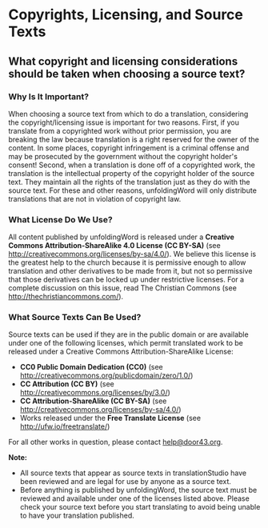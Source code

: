 # Copyrights, Licensing, and Source Texts #

## What copyright and licensing considerations should be taken when choosing a source text? ##


### Why Is It Important?

When choosing a source text from which to do a translation, considering the copyright/licensing issue is important for two reasons. First, if you translate from a copyrighted work without prior permission, you are breaking the law because translation is a right reserved for the owner of the content. In some places, copyright infringement is a criminal offense and may be prosecuted by the government without the copyright holder's consent! Second, when a translation is done off of a copyrighted work, the translation is the intellectual property of the copyright holder of the source text. They maintain all the rights of the translation just as they do with the source text. For these and other reasons, unfoldingWord will only distribute translations that are not in violation of copyright law.

### What License Do We Use?

All content published by unfoldingWord is released under a **Creative Commons Attribution-ShareAlike 4.0 License (CC BY-SA)** (see http://creativecommons.org/licenses/by-sa/4.0/). We believe this license is the greatest help to the church because it is permissive enough to allow translation and other derivatives to be made from it, but not so permissive that those derivatives can be locked up under restrictive licenses. For a complete discussion on this issue, read The Christian Commons (see http://thechristiancommons.com/).

### What Source Texts Can Be Used?

Source texts can be used if they are in the public domain or are available under one of the following licenses, which permit translated work to be released under a Creative Commons Attribution-ShareAlike License:

* **CC0 Public Domain Dedication (CC0)** (see http://creativecommons.org/publicdomain/zero/1.0/)
* **CC Attribution (CC BY)** (see http://creativecommons.org/licenses/by/3.0/)
* **CC Attribution-ShareAlike (CC BY-SA)** (see http://creativecommons.org/licenses/by-sa/4.0/)
* Works released under the **Free Translate License** (see http://ufw.io/freetranslate/)

For all other works in question, please contact <help@door43.org>.

**Note:**

* All source texts that appear as source texts in translationStudio have been reviewed and are legal for use by anyone as a source text.
* Before anything is published by unfoldingWord, the source text must be reviewed and available under one of the licenses listed above. Please check your source text before you start translating to avoid being unable to have your translation published.

